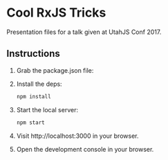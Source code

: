 # Cool RxJS Tricks

Presentation files for a talk given at UtahJS Conf 2017.

## Instructions

1. Grab the package.json file:
2. Install the deps:

    ```sh
    npm install
    ```

3. Start the local server:

    ```sh
    npm start
    ```

4. Visit http://localhost:3000 in your browser.
5. Open the development console in your browser.
